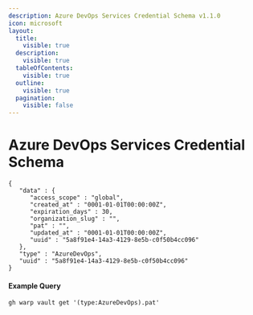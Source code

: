 ```yaml
---
description: Azure DevOps Services Credential Schema v1.1.0
icon: microsoft
layout:
  title:
    visible: true
  description:
    visible: true
  tableOfContents:
    visible: true
  outline:
    visible: true
  pagination:
    visible: false
---
```


# Azure DevOps Services Credential Schema

```
{
   "data" : {
      "access_scope" : "global",
      "created_at" : "0001-01-01T00:00:00Z",
      "expiration_days" : 30,
      "organization_slug" : "",
      "pat" : "",
      "updated_at" : "0001-01-01T00:00:00Z",
      "uuid" : "5a8f91e4-14a3-4129-8e5b-c0f50b4cc096"
   },
   "type" : "AzureDevOps",
   "uuid" : "5a8f91e4-14a3-4129-8e5b-c0f50b4cc096"
}
```

#### Example Query

```
gh warp vault get '(type:AzureDevOps).pat'
```
